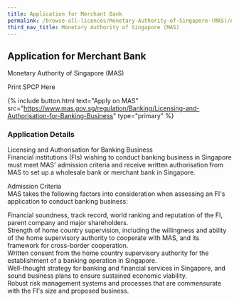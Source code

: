 ```yaml
---
title: Application for Merchant Bank
permalink: /browse-all-licences/Monetary-Authority-of-Singapore-(MAS)/Application-for-Merchant-Bank
third_nav_title: Monetary Authority of Singapore (MAS)
---
```


## Application for Merchant Bank

Monetary Authority of Singapore (MAS)

Print SPCP Here

{% include button.html text="Apply on MAS" src="https://www.mas.gov.sg/regulation/Banking/Licensing-and-Authorisation-for-Banking-Business" type="primary" %}

### Application Details
<p>Licensing and Authorisation for Banking Business<br>Financial institutions (FIs) wishing to conduct banking business in Singapore must meet MAS' admission criteria and receive written authorisation from MAS to set up a wholesale bank or merchant bank in Singapore.</p>
<p>Admission Criteria<br>MAS takes the following factors into consideration when assessing an FI's application to conduct banking business:</p>
<p>Financial soundness, track record, world ranking and reputation of the FI, parent company and major shareholders.<br>Strength of home country supervision, including the willingness and ability of the home supervisory authority to cooperate with MAS, and its framework for cross-border cooperation.<br>Written consent from the home country supervisory authority for the establishment of a banking operation in Singapore.<br>Well-thought strategy for banking and financial services in Singapore, and sound business plans to ensure sustained economic viability.<br>Robust risk management systems and processes that are commensurate with the FI's size and proposed business.</p>

